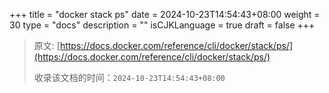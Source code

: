 +++
title = "docker stack ps"
date = 2024-10-23T14:54:43+08:00
weight = 30
type = "docs"
description = ""
isCJKLanguage = true
draft = false
+++

> 原文: [https://docs.docker.com/reference/cli/docker/stack/ps/](https://docs.docker.com/reference/cli/docker/stack/ps/)
>
> 收录该文档的时间：`2024-10-23T14:54:43+08:00`
